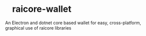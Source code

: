 # [<img src="https://github.com/raicore/raicore/blob/master/assets/raicore.png?raw=true" height="16">](https://github.com/raicore) raicore-wallet

An Electron and dotnet core based wallet for easy, cross-platform, graphical use of raicore libraries